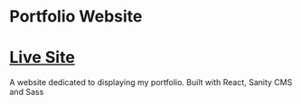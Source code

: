 # Portfolio Website

# [Live Site](http://ryan-porper.s3-website-us-east-1.amazonaws.com/)

A website dedicated to displaying my portfolio. Built with React, Sanity CMS and Sass
